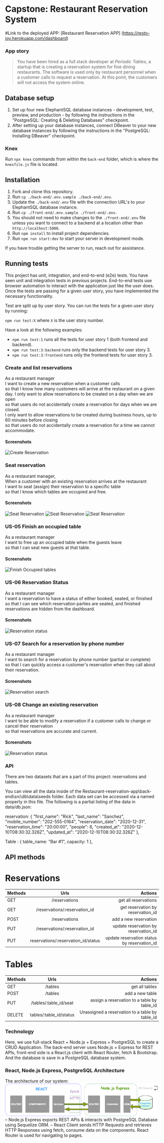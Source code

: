 # Capstone: Restaurant Reservation System

#Link to the deployed APP:
[Restaurant Reservation APP] (https://resto-joy.herokuapp.com/dashboard)

### App story

> You have been hired as a full stack developer at _Periodic Tables_, a startup that is creating a reservation system for fine dining restaurants.
> The software is used only by restaurant personnel when a customer calls to request a reservation.
> At this point, the customers will not access the system online.

## Database setup

1. Set up four new ElephantSQL database instances - development, test, preview, and production - by following the instructions in the "PostgreSQL: Creating & Deleting Databases" checkpoint.
1. After setting up your database instances, connect DBeaver to your new database instances by following the instructions in the "PostgreSQL: Installing DBeaver" checkpoint.

### Knex

Run `npx knex` commands from within the `back-end` folder, which is where the `knexfile.js` file is located.

## Installation

1. Fork and clone this repository.
1. Run `cp ./back-end/.env.sample ./back-end/.env`.
1. Update the `./back-end/.env` file with the connection URL's to your ElephantSQL database instance.
1. Run `cp ./front-end/.env.sample ./front-end/.env`.
1. You should not need to make changes to the `./front-end/.env` file unless you want to connect to a backend at a location other than `http://localhost:5000`.
1. Run `npm install` to install project dependencies.
1. Run `npm run start:dev` to start your server in development mode.

If you have trouble getting the server to run, reach out for assistance.

## Running tests

This project has unit, integration, and end-to-end (e2e) tests. You have seen unit and integration tests in previous projects.
End-to-end tests use browser automation to interact with the application just like the user does.
Once the tests are passing for a given user story, you have implemented the necessary functionality.

Test are split up by user story. You can run the tests for a given user story by running:

`npm run test:X` where `X` is the user story number.

Have a look at the following examples:

- `npm run test:1` runs all the tests for user story 1 (both frontend and backend).
- `npm run test:3:backend` runs only the backend tests for user story 3.
- `npm run test:3:frontend` runs only the frontend tests for user story 3.

### Create and list reservations

As a restaurant manager<br/>
I want to create a new reservation when a customer calls<br/>
so that I know how many customers will arrive at the restaurant on a given day.
I only want to allow reservations to be created on a day when we are open<br/>
so that users do not accidentally create a reservation for days when we are closed.<br/>
I only want to allow reservations to be created during business hours, up to 60 minutes before closing<br/>
so that users do not accidentally create a reservation for a time we cannot accommodate.

#### Screenshots

![Create Reservation](front-end/.screenshots/us-01-submit-before.png)

### Seat reservation

As a restaurant manager, <br/>
When a customer with an existing reservation arrives at the restaurant<br/>
I want to seat (assign) their reservation to a specific table<br/>
so that I know which tables are occupied and free.

#### Screenshots

![Seat Reservation](front-end/.screenshots/us-04-dashboard-seat-button-before.png)
![Seat Reservation](front-end/.screenshots/us-06-seated-before.png)
![Seat Reservation](front-end/.screenshots/us-04-seat-reservation-start.png)

### US-05 Finish an occupied table

As a restaurant manager<br/>
I want to free up an occupied table when the guests leave<br/>
so that I can seat new guests at that table.<br/>

#### Screenshots

![Finish Occupied tables](front-end/.screenshots/us-06-finish-after.png)

### US-06 Reservation Status

As a restaurant manager<br/>
I want a reservation to have a status of either booked, seated, or finished<br/>
so that I can see which reservation parties are seated, and finished reservations are hidden from the dashboard.

#### Screenshots

![Reservation status](front-end/.screenshots/us-06-seated-before.png)

### US-07 Search for a reservation by phone number

As a restaurant manager<br/>
I want to search for a reservation by phone number (partial or complete)<br/>
so that I can quickly access a customer's reservation when they call about their reservation.<br/>

#### Screenshots

![Reservation search](front-end/.screenshots/us-07-search-reservations-submit-valid-after.png)

### US-08 Change an existing reservation

As a restaurant manager<br/>
I want to be able to modify a reservation if a customer calls to change or cancel their reservation<br/>
so that reservations are accurate and current.

#### Screenshots

![Reservation status](front-end/.screenshots/us-08-edit-reservation-submit-before.png)

### API

There are two datasets that are a part of this project: reservations and tables.

You can view all the data inside of the Restaurant-reservation-app\back-end\src\db\data\seeds folder. Each data set can be accessed via a named property in this file. The following is a partial listing of the data in data/db.json:

reservation: {
"first_name": "Rick",
"last_name": "Sanchez",
"mobile_number": "202-555-0164",
"reservation_date": "2020-12-31",
"reservation_time": "20:00:00",
"people": 6,
"created_at": "2020-12-10T08:30:32.326Z",
"updated_at": "2020-12-10T08:30:32.326Z"
},

Table : { table_name: "Bar #1", capacity: 1 },

## API methods

# Reservations

| Methods |                Urls                 |                                     Actions |
| :------ | :---------------------------------: | ------------------------------------------: |
| GET     |            /reservations            |                        get all reservations |
| GET     |    /reservations/:reservation_id    |           get reservation by reservation_id |
| POST    |            /reservations            |                       add a new reservation |
| PUT     |    /reservations/:reservation_id    |        update reservation by reservation_id |
| PUT     | reservations/:reservation_id/status | update reservation status by reservation_id |

# Tables

| Methods |          Urls           |                                         Actions |
| :------ | :---------------------: | ----------------------------------------------: |
| GET     |         /tables         |                                  get all tables |
| POST    |         /tables         |                                 add a new table |
| PUT     | /tables/:table_id/seat  |     assign a reservation to a table by table_id |
| DELETE  | tables/:table_id/status | Unassigned a reservation to a table by table_id |

### Technology

Here, we use full-stack React + Node.js + Express + PostgreSQL to create a CRUD Application. The back-end server uses Node.js + Express for REST APIs, front-end side is a React.js client with React Router, fetch & Bootstrap. And the database is save in a PostgreSQL database system.

### React, Node.js Express, PostgreSQL Architecture

The architecture of our system:
![architecture system](/Screenshots/architecture.png)
– Node.js Express exports REST APIs & interacts with PostgreSQL Database using Sequelize ORM.
– React Client sends HTTP Requests and retrieves HTTP Responses using fetch, consume data on the components. React Router is used for navigating to pages.
